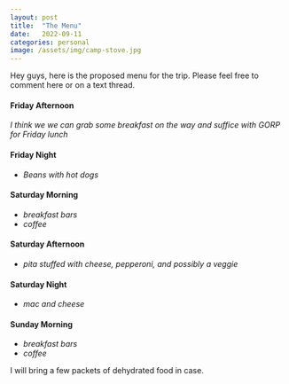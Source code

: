 ```yaml
---
layout: post
title:  "The Menu"
date:   2022-09-11
categories: personal
image: /assets/img/camp-stove.jpg
---
```


Hey guys, here is the proposed menu for the trip. Please feel free to comment here or on a text thread.

#### Friday Afternoon
_I think we we can grab some breakfast on the way and suffice with GORP for Friday lunch_

#### Friday Night
- _Beans with hot dogs_

#### Saturday Morning
- _breakfast bars_
- _coffee_

#### Saturday Afternoon
- _pita stuffed with cheese, pepperoni, and possibly a veggie_

#### Saturday Night
- _mac and cheese_

#### Sunday Morning
- _breakfast bars_
- _coffee_

I will bring a few packets of dehydrated food in case.
